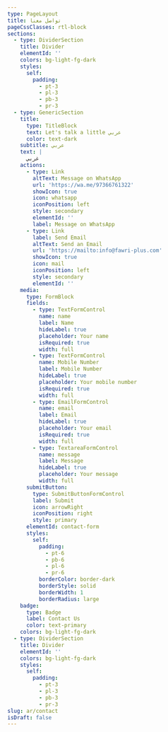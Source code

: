 ```yaml
---
type: PageLayout
title: تواصل معنا
pageCssClasses: rtl-block 
sections:
  - type: DividerSection
    title: Divider
    elementId: ''
    colors: bg-light-fg-dark
    styles:
      self:
        padding:
          - pt-3
          - pl-3
          - pb-3
          - pr-3
  - type: GenericSection
    title:
      type: TitleBlock
      text: Let's talk a little عربي
      color: text-dark
    subtitle: عربي
    text: |
      غربي
    actions:
      - type: Link
        altText: Message on WhatsApp
        url: 'https://wa.me/97366761322'
        showIcon: true
        icon: whatsapp
        iconPosition: left
        style: secondary
        elementId: ''
        label: Message on WhatsApp
      - type: Link
        label: Send Email
        altText: Send an Email
        url: 'https://mailto:info@fawri-plus.com'
        showIcon: true
        icon: mail
        iconPosition: left
        style: secondary
        elementId: ''
    media:
      type: FormBlock
      fields:
        - type: TextFormControl
          name: name
          label: Name
          hideLabel: true
          placeholder: Your name
          isRequired: true
          width: full
        - type: TextFormControl
          name: Mobile Number
          label: Mobile Number
          hideLabel: true
          placeholder: Your mobile number
          isRequired: true
          width: full
        - type: EmailFormControl
          name: email
          label: Email
          hideLabel: true
          placeholder: Your email
          isRequired: true
          width: full
        - type: TextareaFormControl
          name: message
          label: Message
          hideLabel: true
          placeholder: Your message
          width: full
      submitButton:
        type: SubmitButtonFormControl
        label: Submit
        icon: arrowRight
        iconPosition: right
        style: primary
      elementId: contact-form
      styles:
        self:
          padding:
            - pt-6
            - pb-6
            - pl-6
            - pr-6
          borderColor: border-dark
          borderStyle: solid
          borderWidth: 1
          borderRadius: large
    badge:
      type: Badge
      label: Contact Us
      color: text-primary
    colors: bg-light-fg-dark
  - type: DividerSection
    title: Divider
    elementId: ''
    colors: bg-light-fg-dark
    styles:
      self:
        padding:
          - pt-3
          - pl-3
          - pb-3
          - pr-3
slug: ar/contact
isDraft: false
---
```

